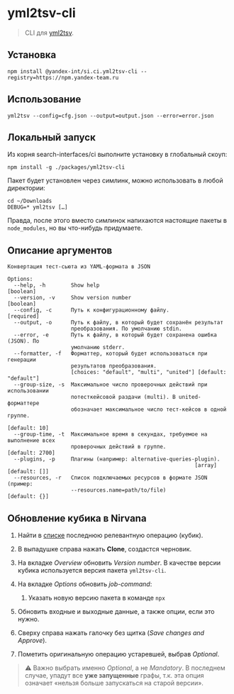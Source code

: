 # yml2tsv-cli

> CLI для [yml2tsv](https://github.yandex-team.ru/search-interfaces/ci/blob/master/packages/yml2tsv).

## Установка

```shell
npm install @yandex-int/si.ci.yml2tsv-cli --registry=https://npm.yandex-team.ru
```

## Использование

```shell
yml2tsv --config=cfg.json --output=output.json --error=error.json
```

## Локальный запуск

Из корня search-interfaces/ci выполните установку в глобальный скоуп:

```shell
npm install -g ./packages/yml2tsv-cli
```

Пакет будет установлен через симлинк, можно использовать в любой директории:

```shell
cd ~/Downloads
DEBUG=* yml2tsv […]
```

Правда, после этого вместо симлинок напихаются настоящие пакеты в `node_modules`, но вы что-нибудь придумаете.

## Описание аргументов

```console
Конвертация тест-сьюта из YAML-формата в JSON

Options:
  --help, -h        Show help                                          [boolean]
  --version, -v     Show version number                                [boolean]
  --config, -c      Путь к конфигурационному файлу.                   [required]
  --output, -o      Путь к файлу, в который будет сохранён результат
                    преобразования. По умолчанию stdin.
  --error, -e       Путь к файлу, в который будет сохранена ошибка (JSON). По
                    умолчанию stderr.
  --formatter, -f   Форматтер, который будет использоваться при генерации
                    результатов преобразования.
                    [choices: "default", "multi", "united"] [default: "default"]
  --group-size, -s  Максимальное число проверочных действий при использовании
                    потесткейсовой раздачи (multi). В united-форматтере
                    обозначает максимальное число тест-кейсов в одной группе.
                                                                   [default: 10]
  --group-time, -t  Максимальное время в секундах, требуемое на выполнение всех
                    проверочных действий в группе.               [default: 2700]
  --plugins, -p     Плагины (например: alternative-queries-plugin).
                                                           [array] [default: []]
  --resources, -r   Список подключаемых ресурсов в формате JSON (пример:
                    --resources.name=path/to/file)                 [default: {}]
```

## Обновление кубика в Nirvana

1. Найти в [списке][latest-yml2tsv] последнюю релевантную операцию (кубик).
1. В выпадушке справа нажать **Clone**, создастся черновик.
1. На вкладке _Overview_ обновить _Version number_. В качестве версии кубика используется версия пакета `yml2tsv-cli`.
1. На вкладке _Options_ обновить _job-command_:

    1. Указать новую версию пакета в команде `npx`

1. Обновить входные и выходные данные, а также опции, если это нужно.
1. Сверху справа нажать галочку без щитка (_Save changes and Approve_).
1. Пометить оригинальную операцию устаревшей, выбрав _Optional_.

> :warning: Важно выбрать именно _Optional_, а не _Mandatory_. В последнем случае, упадут все **уже запущенные** графы, т.к. эта опция означает «нельзя больше запускаться на старой версии».

[latest-yml2tsv]: https://nirvana.yandex-team.ru/operations/1/filter?@filterName=customFilter&tags=ExprTagsIn(yml2tsv)&deprecation=ExprFlowchartBlockTypeDeprecation(active)&@sorting=official:true,created:true
